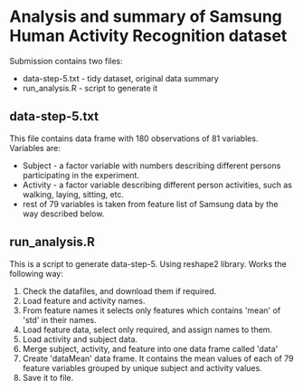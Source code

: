 Analysis and summary of Samsung Human Activity Recognition dataset
==================================================================
 
Submission contains two files:

 * data-step-5.txt - tidy dataset, original data summary
 * run_analysis.R - script to generate it

data-step-5.txt
---------------

This file contains data frame with 180 observations of 81 variables. Variables are:

 * Subject - a factor variable with numbers describing different persons participating in the experiment.
 * Activity - a factor variable describing different person activities, such as walking, laying, sitting, etc.
 * rest of 79 variables is taken from feature list of Samsung data by the way described below.
 
run_analysis.R
--------------

This is a script to generate data-step-5. Using reshape2 library. Works the following way:

1. Check the datafiles, and download them if required.
2. Load feature and activity names.
3. From feature names it selects only features which contains 'mean' of 'std' in their names.
4. Load feature data, select only required, and assign names to them.
5. Load activity and subject data.
6. Merge subject, activity, and feature into one data frame called 'data'
7. Create 'dataMean' data frame. It contains the mean values of each of 79 feature variables grouped by unique subject and activity values.
8. Save it to file.